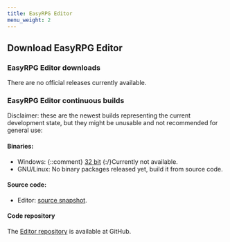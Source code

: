 ```yaml
---
title: EasyRPG Editor
menu_weight: 2
---
```

<div class="info" markdown="1">

## Download EasyRPG Editor

### EasyRPG Editor downloads

There are no official releases currently available.

### EasyRPG Editor continuous builds

Disclaimer: these are the newest builds representing the current development
state, but they might be unusable and not recommended for general use:

#### Binaries:

- Windows: {::comment} [32 bit] {:/}Currently not available.
- GNU/Linux: No binary packages released yet, build it from source code.

#### Source code:

- Editor: [source snapshot].

#### Code repository

The [Editor repository] is available at GitHub.

[32 bit]: <%= jenkins_link("editor-windows", "bin/easyrpg_editor_windows.zip") %>
[source snapshot]: https://github.com/EasyRPG/Editor/archive/master.zip
[Editor repository]: https://github.com/EasyRPG/Editor

</div>